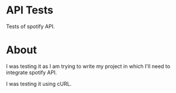 
# API Tests

Tests of spotify API.


# About

I was testing it as I am trying to write my project in which I'll need to integrate spotify API.

I was testing it using cURL.
